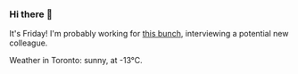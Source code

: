 ### Hi there :wave:

It's Friday! I'm probably working for [this bunch](https://github.com/kohofinancial), interviewing a potential new colleague.

Weather in Toronto: sunny, at -13°C.
